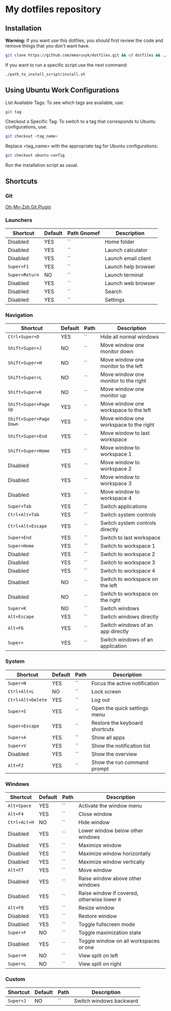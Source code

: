 # My dotfiles repository

## Installation

**Warning:** If you want use this dotfiles, you should first review the code and remove things that you don't want have.

```bash
git clone https://github.com/mmarusyk/dotfiles.git && cd dotfiles && ./install.sh
```

If you want to run a specific script use the next command:

```bash
./path_to_install_script/install.sh
```

## Using Ubuntu Work Configurations
List Available Tags: To see which tags are available, use:

```bash
git tag
```

Checkout a Specific Tag: To switch to a tag that corresponds to Ubuntu configurations, use:

```bash
git checkout <tag_name>
```

Replace <tag_name> with the appropriate tag for Ubuntu configurations:

```bash
git checkout ubuntu-config
```

Run the installation script as usual.

## Shortcuts

### Git
[Oh-My-Zsh Git Plugin](https://github.com/ohmyzsh/ohmyzsh/blob/master/plugins/git/git.plugin.zsh)

### Launchers
| Shortcut                     | Default | Path Gnomef     | Description                                        |
|------------------------------|---------|----------------|----------------------------------------------------|
| Disabled                     | YES     |``              | Home folder                                        |
| Disabled                     | YES     |``              | Launch calculator                                  |
| Disabled                     | YES     |``              | Launch email client                                |
| `Super+F1`                   | YES     |``              | Launch help browser                                |
| `Super+Return`               | NO      |``              | Launch terminal                                    |
| Disabled                     | YES     |``              | Launch web browser                                 |
| Disabled                     | YES     |``              | Search                                             |
| Disabled                     | YES     |``              | Settings                                           |

### Navigation
| Shortcut                     | Default | Path           | Description                                        |
|------------------------------|---------|----------------|----------------------------------------------------|
| `Ctrl+Super+D`               | YES     |``              | Hide all normal windows                            |
| `Shift+Super+J`              | NO      |``              | Move window one monitor down                       |
| `Shift+Super+H`              | NO      |``              | Move window one monitor to the left                |
| `Shift+Super+L`              | NO      |``              | Move window one monitor to the right               |
| `Shift+Super+K`              | NO      |``              | Move window one monitor up                         |
| `Shift+Super+Page Up`        | YES     |``              | Move window one workspace to the left              |
| `Shift+Super+Page Down`      | YES     |``              | Move window one workspace to the right             |
| `Shift+Super+End`            | YES     |``              | Move window to last workspace                      |
| `Shift+Super+Home`           | YES     |``              | Move window to workspace 1                         |
| Disabled                     | YES     |``              | Move window to workspace 2                         |
| Disabled                     | YES     |``              | Move window to workspace 3                         |
| Disabled                     | YES     |``              | Move window to workspace 4                         |
| `Super+Tab`                  | YES     |``              | Switch applications                                |
| `Ctrl+Alt+Tab`               | YES     |``              | Switch system controls                             |
| `Ctrl+Alt+Escape`            | YES     |``              | Switch system controls directly                    |
| `Super+End`                  | YES     |``              | Switch to last workspace                           |
| `Super+Home`                 | YES     |``              | Switch to workspace 1                              |
| Disabled                     | YES     |``              | Switch to workspace 2                              |
| Disabled                     | YES     |``              | Switch to workspace 3                              |
| Disabled                     | YES     |``              | Switch to workspace 4                              |
| Disabled                     | NO      |``              | Switch to workspace on the left                    |
| Disabled                     | NO      |``              | Switch to workspace on the right                   |
| `Super+K`                    | NO      |``              | Switch windows                                     |
| `Alt+Escape`                 | YES     |``              | Switch windows directly                            |
| `Alt+F6`                     | YES     |``              | Switch windows of an app directly                  |
| `Super+`                     | YES     |``              | Switch windows of an application                   |

### System
| Shortcut                     | Default | Path           | Description                                        |
|------------------------------|---------|----------------|----------------------------------------------------|
| `Super+N`                    | YES     |``              | Focus the active notification                      |
| `Ctrl+Alt+L`                 | NO      |``              | Lock screen                                        |
| `Ctrl+Alt+Delete`            | YES     |``              | Log out                                            |
| `Super+S`                    | YES     |``              | Open the quick settings menu                       |
| `Super+Escape`               | YES     |``              | Restore the keyboard shortcuts                     |
| `Super+A`                    | YES     |``              | Show all apps                                      |
| `Super+V`                    | YES     |``              | Show the notification list                         |
| Disabled                     | YES     |``              | Show the overview                                  |
| `Alt+F2`                     | YES     |``              | Show the run command prompt                        |

### Windows
| Shortcut                     | Default | Path           | Description                                        |
|------------------------------|---------|----------------|----------------------------------------------------|
| `Alt+Space`                  | YES     |``              | Activate the window menu                           |
| `Alt+F4`                     | YES     |``              | Close window                                       |
| `Ctrl+ALt+H`                 | NO      |``              | Hide window                                        |
| Disabled                     | YES     |``              | Lower window below other windows                   |
| Disabled                     | YES     |``              | Maximize window                                    |
| Disabled                     | YES     |``              | Maximize window horizontally                       |
| Disabled                     | YES     |``              | Maximize window vertically                         |
| `Alt+F7`                     | YES     |``              | Move window                                        |
| Disabled                     | YES     |``              | Raise window above other windows                   |
| Disabled                     | YES     |``              | Raise window if covered, otherwise lower it        |
| `Alt+F8`                     | YES     |``              | Resize window                                      |
| Disabled                     | YES     |``              | Restore window                                     |
| Disabled                     | YES     |``              | Toggle fullscreen mode                             |
| `Super+F`                    | NO      |``              | Toggle maximization state                          |
| Disabled                     | YES     |``              | Toggle window on all workspaces or one             |
| `Super+H`                    | NO      |``              | View split on left                                 |
| `Super+L`                    | NO      |``              | View split on right                                |

### Custom
| Shortcut                     | Default | Path           | Description                                        |
|------------------------------|---------|----------------|----------------------------------------------------|
| `Super+J`                    | NO      |``              | Switch windows backward                            |
